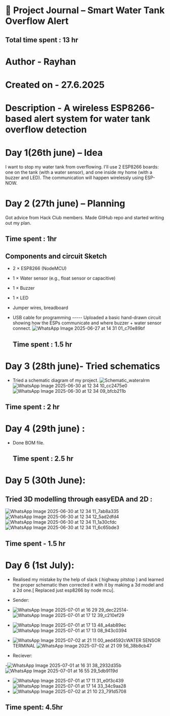 # 📓 Project Journal – Smart Water Tank Overflow Alert
## Total time spent : 13 hr
# Author - Rayhan 
# Created on - 27.6.2025
# Description - A wireless ESP8266-based alert system for water tank overflow detection
# Day 1(26th june) – Idea 
I want to stop my water tank from overflowing. I'll use 2 ESP8266 boards: one on the tank (with a water sensor), and one inside my home (with a buzzer and LED). The communication will happen wirelessly using ESP-NOW.

# Day 2 (27th june) – Planning
Got advice from Hack Club members. Made GitHub repo and started writing out my plan.
## Time spent : 1hr
## Components and circuit Sketch
- 2 × ESP8266 (NodeMCU)
- 1 × Water sensor (e.g., float sensor or capacitive)
- 1 × Buzzer
- 1 × LED
- Jumper wires, breadboard
- USB cable for programming
----- Uploaded a basic hand-drawn circuit showing how the ESPs communicate and where buzzer + water sensor connect.
  ![WhatsApp Image 2025-06-27 at 14 31 01_c70e89bf](https://github.com/user-attachments/assets/50b4b1f6-143b-49b5-a914-9f3008202d1d)

  ## Time spent : 1.5 hr
# Day 3 (28th june)- Tried schematics
- Tried a schematic diagram of my project.
![Schematic_wateralrm](https://github.com/user-attachments/assets/eebf3a0b-ef7a-480d-8f08-b981004aeb6e)
![WhatsApp Image 2025-06-30 at 12 34 10_cc2475e0](https://github.com/user-attachments/assets/059fc8fb-981d-4c1a-aa63-70ebd412b156)
![WhatsApp Image 2025-06-30 at 12 34 09_bfcb211b](https://github.com/user-attachments/assets/398f1a96-b9b9-46d6-aca8-1a2206f5f274)

## Time spent : 2 hr
# Day 4 (29th june) :
- Done BOM file.
  
  ## Time spent : 2.5 hr
# Day 5 (30th June):
## Tried 3D modelling through easyEDA and 2D :
![WhatsApp Image 2025-06-30 at 12 34 11_7ab8a335](https://github.com/user-attachments/assets/2bf5cd0a-0144-467d-b1ce-9654c10bd769)
![WhatsApp Image 2025-06-30 at 12 34 12_5ad2dfd4](https://github.com/user-attachments/assets/fe2f1f2a-d87e-443c-a7c8-b504fb7fef77)
![WhatsApp Image 2025-06-30 at 12 34 11_1a30cfdc](https://github.com/user-attachments/assets/db302921-4702-478f-bcb2-e59fd8d86755)
![WhatsApp Image 2025-06-30 at 12 34 11_6c65bde3](https://github.com/user-attachments/assets/82f740bb-a2f4-4c70-aa8a-911fe988659b)
## Time spent - 1.5 hr

# Day 6 (1st July):
- Realised my mistake by the help of slack ( highway pitstop ) and learned the proper schematic then corrected it with it by making a 3d model and a 2d one.[ Replaced just esp8266 by node mcu].
  
- Sender:
- ![WhatsApp Image 2025-07-01 at 16 29 29_dec22514](https://github.com/user-attachments/assets/41c3cec6-2fbb-4b07-a341-1a4a341c0b3f)- ![WhatsApp Image 2025-07-01 at 17 12 39_c210ef29](https://github.com/user-attachments/assets/88adcebc-6834-47e5-93bc-4902c737a16e)
- ![WhatsApp Image 2025-07-01 at 17 13 48_a4ab89ec](https://github.com/user-attachments/assets/229c79cc-cc56-40e9-86dc-f7dc0e4e5da5)![WhatsApp Image 2025-07-01 at 17 13 08_943c0394](https://github.com/user-attachments/assets/3790ac22-9cc3-4902-ab63-6e0f6914ef86)
- ![WhatsApp Image 2025-07-02 at 21 11 00_aed4592c](https://github.com/user-attachments/assets/a302e578-aa64-4a11-b60d-cb723e8dbcc1)WATER SENSOR TERMINAL ![WhatsApp Image 2025-07-02 at 21 09 56_38b8cb47](https://github.com/user-attachments/assets/59f57b0b-4478-466f-bc43-0633fce474a4)



- Reciever:
  
-![WhatsApp Image 2025-07-01 at 16 31 38_2932d35b](https://github.com/user-attachments/assets/cd306739-67cd-445e-9b72-b3bd0bfd26fb)![WhatsApp Image 2025-07-01 at 16 55 29_5db9119d](https://github.com/user-attachments/assets/cfd39241-0cff-4b33-b213-c74d9a9bd4a5)
- ![WhatsApp Image 2025-07-01 at 17 11 31_e0f3c439](https://github.com/user-attachments/assets/fabd879e-2cf1-458a-8a7c-ac632f2e448e)![WhatsApp Image 2025-07-01 at 17 14 33_34c9aa28](https://github.com/user-attachments/assets/29e2e4f0-709c-4e22-9059-5ddbbda1cbff)
- ![WhatsApp Image 2025-07-02 at 21 10 23_791d5708](https://github.com/user-attachments/assets/6fcd8594-e406-45f4-bf27-f52d050300e5)




## Time spent: 4.5hr
